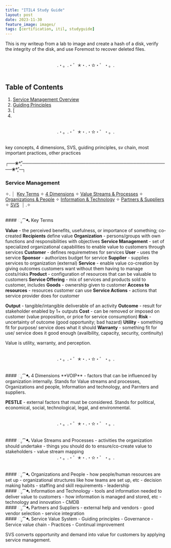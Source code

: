 ```yaml
---
title: "ITIL4 Study Guide"
layout: post
date: 2023-11-30
feature_image: images/
tags: [certification, itil, studyguide]
---
```


This is my writeup from a lab to image and create a hash of a disk, verify the integrity of the disk, and use Foremost to recover deleted files. 



<!--more-->

<br>
<div align="center">.・。.・゜✭・.・✫・゜・。. </div>
<br>

## Table of Contents

1. [Service Management Overview](#routers)
2. [Guiding Principles](#network-topologies)
3. [
4. 


<br>
<div align="center">.・。.・゜✭・.・✫・゜・。. </div>
<br>

key concepts, 4 dimensions, SVS, guiding principles, sv chain, most important practices, other practices

┌──❀*̥˚───────────────────────────────────────────────❀*̥˚─┐
### Service Management
✧. ┊ ⁭ [Key Terms](#ೃ⁀-key-terms) ✧ [4 Dimensions](#ೃ⁀-4-dimensions) ✧ [Value Streams & Processes](#ೃ⁀-value-streams-and-processes) ✧ [Organizations & People](#ೃ⁀-organizations-and-people) ✧ [Information & Technology](#ೃ⁀-information-and-technology) ✧ [Partners & Suppliers](#ೃ⁀-partners-and-suppliers) ✧ [SVS](#ೃ⁀-service-value-system) ⁭ ⁭┊ .✧

<br>
####  ೃ⁀➷ Key Terms

**Value** - the perceived benefits, usefulness, or importance of something; co-created
**Recipients** define value
**Organization** - persons/groups with own functions and responsibilities with objectives
**Service Management** - set of specialized organizational capabilities to enable value to customers through services
**Customer** - defines requiremetnes for services
**User** - uses the service
**Sponsor** - authorizes budget for service
**Supplier** - supplies services to organization (external)
**Service** - enable value co-creation by giving outcomes customers want without them having to manage costs/risks
**Product** - configuration of resources that can be valuable to customers
**Service Offering** - mix of services and products sold to customer, includes 
    **Goods** - ownership given to customer
    **Access to resources** - resources customer can use 
    **Service Actions** - actions that service provider does for customer

**Output** - tangible/intangible deliverable of an activity
**Outcome** - result for stakeholder enabled by 1+ outputs
**Cost** - can be removed or imposed on customer (value proposition, or price for service consumption)
**Risk** - uncertainty of outcome (good opportunity; bad hazard)
**Utility** - something fit for purpose/ service does what it should 
**Warranty** - something fit for use/ service does it good enough (availbility, capacity, security, continuity)

Value is utility, warranty, and perception.

<br>
<div align="center">.・。.・゜✭・.・✫・゜・。. </div>
<br>

<br>
####  ೃ⁀➷ 4 Dimensions
**VOIP** - factors that can be influenced by organization internally. Stands for Value streams and processes, Organizations and people, Information and technology, and Parnters and suppliers.

**PESTLE** - external factors that must be considered. Stands for political, economical, social, technological, legal, and environmental. 

<br>
<div align="center">.・。.・゜✭・.・✫・゜・。. </div>
<br>

<br>
####  ೃ⁀➷ Value Streams and Processes
- activities the organization should undertake
- things you should do to ensure/co-create value to stakeholders
- value stream mapping


<br>
<div align="center">.・。.・゜✭・.・✫・゜・。. </div>
<br>

<br>
####  ೃ⁀➷ Organizations and People
- how people/human resources are set up
- organizational structures like how teams are set up, etc
- decision making habits
- staffing and skill requirements
- leadership

<br>
####  ೃ⁀➷ Information and Technology
- tools and information needed to deliver value to customers
- how information is managed and stored, etc
- technology and innovation
- CMDB

<br>
####  ೃ⁀➷ Partners and Suppliers
- external help and vendors
- good vendor selection 
- service integration

<br>
####  ೃ⁀➷ Service Value System
- Guiding principles
- Governance
- Service value chain
- Practices
- Continual improvement

SVS converts opportunity and demand into value for customers by applying service management. 
